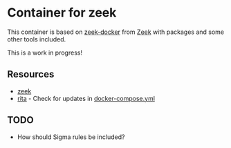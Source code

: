 # Container for zeek

This container is based on [zeek-docker](https://github.com/zeek/zeek-docker) from [Zeek](https://zeek.org/) with packages and some other tools included.

This is a work in progress!

## Resources

- [zeek](https://zeek.org/)
- [rita](https://github.com/activecm/rita) - Check for updates in [docker-compose.yml](https://github.com/activecm/rita/blob/master/docker-compose.yml)

## TODO

- How should Sigma rules be included?

